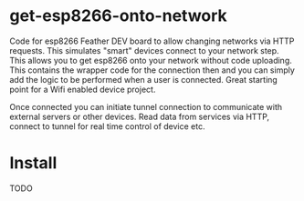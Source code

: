 # get-esp8266-onto-network
Code for esp8266 Feather DEV board to allow changing networks via HTTP requests. This simulates "smart" devices connect to your network step. This allows you to get esp8266 onto your network without code uploading. This contains the wrapper code for the connection then and you can simply add the logic to be performed when a user is connected. Great starting point for a Wifi enabled device project.

Once connected you can initiate tunnel connection to communicate with external servers or other devices. Read data from services via HTTP, connect to tunnel for real time control of device etc.


# Install
TODO
